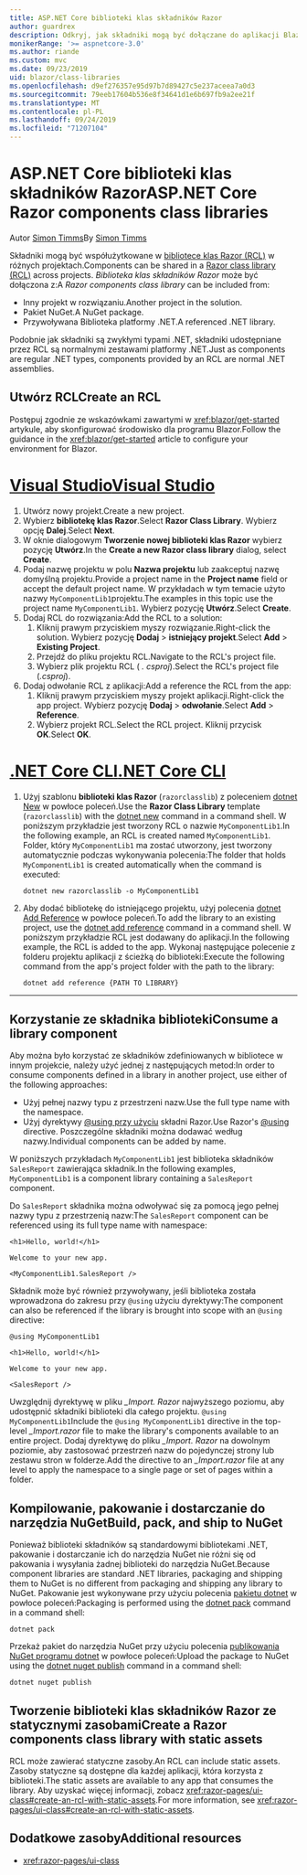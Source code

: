```yaml
---
title: ASP.NET Core biblioteki klas składników Razor
author: guardrex
description: Odkryj, jak składniki mogą być dołączane do aplikacji Blazor z zewnętrznej biblioteki składników.
monikerRange: '>= aspnetcore-3.0'
ms.author: riande
ms.custom: mvc
ms.date: 09/23/2019
uid: blazor/class-libraries
ms.openlocfilehash: d9ef276357e95d97b7d89427c5e237aceea7a0d3
ms.sourcegitcommit: 79eeb17604b536e8f34641d1e6b697fb9a2ee21f
ms.translationtype: MT
ms.contentlocale: pl-PL
ms.lasthandoff: 09/24/2019
ms.locfileid: "71207104"
---
```

# <a name="aspnet-core-razor-components-class-libraries"></a><span data-ttu-id="3b870-103">ASP.NET Core biblioteki klas składników Razor</span><span class="sxs-lookup"><span data-stu-id="3b870-103">ASP.NET Core Razor components class libraries</span></span>

<span data-ttu-id="3b870-104">Autor [Simon Timms](https://github.com/stimms)</span><span class="sxs-lookup"><span data-stu-id="3b870-104">By [Simon Timms](https://github.com/stimms)</span></span>

<span data-ttu-id="3b870-105">Składniki mogą być współużytkowane w [bibliotece klas Razor (RCL)](xref:razor-pages/ui-class) w różnych projektach.</span><span class="sxs-lookup"><span data-stu-id="3b870-105">Components can be shared in a [Razor class library (RCL)](xref:razor-pages/ui-class) across projects.</span></span> <span data-ttu-id="3b870-106">*Biblioteka klas składników Razor* może być dołączona z:</span><span class="sxs-lookup"><span data-stu-id="3b870-106">A *Razor components class library* can be included from:</span></span>

* <span data-ttu-id="3b870-107">Inny projekt w rozwiązaniu.</span><span class="sxs-lookup"><span data-stu-id="3b870-107">Another project in the solution.</span></span>
* <span data-ttu-id="3b870-108">Pakiet NuGet.</span><span class="sxs-lookup"><span data-stu-id="3b870-108">A NuGet package.</span></span>
* <span data-ttu-id="3b870-109">Przywoływana Biblioteka platformy .NET.</span><span class="sxs-lookup"><span data-stu-id="3b870-109">A referenced .NET library.</span></span>

<span data-ttu-id="3b870-110">Podobnie jak składniki są zwykłymi typami .NET, składniki udostępniane przez RCL są normalnymi zestawami platformy .NET.</span><span class="sxs-lookup"><span data-stu-id="3b870-110">Just as components are regular .NET types, components provided by an RCL are normal .NET assemblies.</span></span>

## <a name="create-an-rcl"></a><span data-ttu-id="3b870-111">Utwórz RCL</span><span class="sxs-lookup"><span data-stu-id="3b870-111">Create an RCL</span></span>

<span data-ttu-id="3b870-112">Postępuj zgodnie ze wskazówkami zawartymi w <xref:blazor/get-started> artykule, aby skonfigurować środowisko dla programu Blazor.</span><span class="sxs-lookup"><span data-stu-id="3b870-112">Follow the guidance in the <xref:blazor/get-started> article to configure your environment for Blazor.</span></span>

# <a name="visual-studiotabvisual-studio"></a>[<span data-ttu-id="3b870-113">Visual Studio</span><span class="sxs-lookup"><span data-stu-id="3b870-113">Visual Studio</span></span>](#tab/visual-studio)

1. <span data-ttu-id="3b870-114">Utwórz nowy projekt.</span><span class="sxs-lookup"><span data-stu-id="3b870-114">Create a new project.</span></span>
1. <span data-ttu-id="3b870-115">Wybierz **bibliotekę klas Razor**.</span><span class="sxs-lookup"><span data-stu-id="3b870-115">Select **Razor Class Library**.</span></span> <span data-ttu-id="3b870-116">Wybierz opcję **Dalej**.</span><span class="sxs-lookup"><span data-stu-id="3b870-116">Select **Next**.</span></span>
1. <span data-ttu-id="3b870-117">W oknie dialogowym **Tworzenie nowej biblioteki klas Razor** wybierz pozycję **Utwórz**.</span><span class="sxs-lookup"><span data-stu-id="3b870-117">In the **Create a new Razor class library** dialog, select **Create**.</span></span>
1. <span data-ttu-id="3b870-118">Podaj nazwę projektu w polu **Nazwa projektu** lub zaakceptuj nazwę domyślną projektu.</span><span class="sxs-lookup"><span data-stu-id="3b870-118">Provide a project name in the **Project name** field or accept the default project name.</span></span> <span data-ttu-id="3b870-119">W przykładach w tym temacie użyto nazwy `MyComponentLib1`projektu.</span><span class="sxs-lookup"><span data-stu-id="3b870-119">The examples in this topic use the project name `MyComponentLib1`.</span></span> <span data-ttu-id="3b870-120">Wybierz pozycję **Utwórz**.</span><span class="sxs-lookup"><span data-stu-id="3b870-120">Select **Create**.</span></span>
1. <span data-ttu-id="3b870-121">Dodaj RCL do rozwiązania:</span><span class="sxs-lookup"><span data-stu-id="3b870-121">Add the RCL to a solution:</span></span>
   1. <span data-ttu-id="3b870-122">Kliknij prawym przyciskiem myszy rozwiązanie.</span><span class="sxs-lookup"><span data-stu-id="3b870-122">Right-click the solution.</span></span> <span data-ttu-id="3b870-123">Wybierz pozycję **Dodaj** > **istniejący projekt**.</span><span class="sxs-lookup"><span data-stu-id="3b870-123">Select **Add** > **Existing Project**.</span></span>
   1. <span data-ttu-id="3b870-124">Przejdź do pliku projektu RCL.</span><span class="sxs-lookup"><span data-stu-id="3b870-124">Navigate to the RCL's project file.</span></span>
   1. <span data-ttu-id="3b870-125">Wybierz plik projektu RCL ( *. csproj*).</span><span class="sxs-lookup"><span data-stu-id="3b870-125">Select the RCL's project file (*.csproj*).</span></span>
1. <span data-ttu-id="3b870-126">Dodaj odwołanie RCL z aplikacji:</span><span class="sxs-lookup"><span data-stu-id="3b870-126">Add a reference the RCL from the app:</span></span>
   1. <span data-ttu-id="3b870-127">Kliknij prawym przyciskiem myszy projekt aplikacji.</span><span class="sxs-lookup"><span data-stu-id="3b870-127">Right-click the app project.</span></span> <span data-ttu-id="3b870-128">Wybierz pozycję **Dodaj** > **odwołanie**.</span><span class="sxs-lookup"><span data-stu-id="3b870-128">Select **Add** > **Reference**.</span></span>
   1. <span data-ttu-id="3b870-129">Wybierz projekt RCL.</span><span class="sxs-lookup"><span data-stu-id="3b870-129">Select the RCL project.</span></span> <span data-ttu-id="3b870-130">Kliknij przycisk **OK**.</span><span class="sxs-lookup"><span data-stu-id="3b870-130">Select **OK**.</span></span>

# <a name="net-core-clitabnetcore-cli"></a>[<span data-ttu-id="3b870-131">.NET Core CLI</span><span class="sxs-lookup"><span data-stu-id="3b870-131">.NET Core CLI</span></span>](#tab/netcore-cli)

1. <span data-ttu-id="3b870-132">Użyj szablonu **biblioteki klas Razor** (`razorclasslib`) z poleceniem [dotnet New](/dotnet/core/tools/dotnet-new) w powłoce poleceń.</span><span class="sxs-lookup"><span data-stu-id="3b870-132">Use the **Razor Class Library** template (`razorclasslib`) with the [dotnet new](/dotnet/core/tools/dotnet-new) command in a command shell.</span></span> <span data-ttu-id="3b870-133">W poniższym przykładzie jest tworzony RCL o nazwie `MyComponentLib1`.</span><span class="sxs-lookup"><span data-stu-id="3b870-133">In the following example, an RCL is created named `MyComponentLib1`.</span></span> <span data-ttu-id="3b870-134">Folder, który `MyComponentLib1` ma zostać utworzony, jest tworzony automatycznie podczas wykonywania polecenia:</span><span class="sxs-lookup"><span data-stu-id="3b870-134">The folder that holds `MyComponentLib1` is created automatically when the command is executed:</span></span>

   ```dotnetcli
   dotnet new razorclasslib -o MyComponentLib1
   ```

1. <span data-ttu-id="3b870-135">Aby dodać bibliotekę do istniejącego projektu, użyj polecenia [dotnet Add Reference](/dotnet/core/tools/dotnet-add-reference) w powłoce poleceń.</span><span class="sxs-lookup"><span data-stu-id="3b870-135">To add the library to an existing project, use the [dotnet add reference](/dotnet/core/tools/dotnet-add-reference) command in a command shell.</span></span> <span data-ttu-id="3b870-136">W poniższym przykładzie RCL jest dodawany do aplikacji.</span><span class="sxs-lookup"><span data-stu-id="3b870-136">In the following example, the RCL is added to the app.</span></span> <span data-ttu-id="3b870-137">Wykonaj następujące polecenie z folderu projektu aplikacji z ścieżką do biblioteki:</span><span class="sxs-lookup"><span data-stu-id="3b870-137">Execute the following command from the app's project folder with the path to the library:</span></span>

   ```dotnetcli
   dotnet add reference {PATH TO LIBRARY}
   ```

---

## <a name="consume-a-library-component"></a><span data-ttu-id="3b870-138">Korzystanie ze składnika biblioteki</span><span class="sxs-lookup"><span data-stu-id="3b870-138">Consume a library component</span></span>

<span data-ttu-id="3b870-139">Aby można było korzystać ze składników zdefiniowanych w bibliotece w innym projekcie, należy użyć jednej z następujących metod:</span><span class="sxs-lookup"><span data-stu-id="3b870-139">In order to consume components defined in a library in another project, use either of the following approaches:</span></span>

* <span data-ttu-id="3b870-140">Użyj pełnej nazwy typu z przestrzeni nazw.</span><span class="sxs-lookup"><span data-stu-id="3b870-140">Use the full type name with the namespace.</span></span>
* <span data-ttu-id="3b870-141">Użyj dyrektywy [ \@using przy użyciu](xref:mvc/views/razor#using) składni Razor.</span><span class="sxs-lookup"><span data-stu-id="3b870-141">Use Razor's [\@using](xref:mvc/views/razor#using) directive.</span></span> <span data-ttu-id="3b870-142">Poszczególne składniki można dodawać według nazwy.</span><span class="sxs-lookup"><span data-stu-id="3b870-142">Individual components can be added by name.</span></span>

<span data-ttu-id="3b870-143">W poniższych przykładach `MyComponentLib1` jest biblioteka składników `SalesReport` zawierająca składnik.</span><span class="sxs-lookup"><span data-stu-id="3b870-143">In the following examples, `MyComponentLib1` is a component library containing a `SalesReport` component.</span></span>

<span data-ttu-id="3b870-144">Do `SalesReport` składnika można odwoływać się za pomocą jego pełnej nazwy typu z przestrzenią nazw:</span><span class="sxs-lookup"><span data-stu-id="3b870-144">The `SalesReport` component can be referenced using its full type name with namespace:</span></span>

```cshtml
<h1>Hello, world!</h1>

Welcome to your new app.

<MyComponentLib1.SalesReport />
```

<span data-ttu-id="3b870-145">Składnik może być również przywoływany, jeśli biblioteka została wprowadzona do zakresu przy `@using` użyciu dyrektywy:</span><span class="sxs-lookup"><span data-stu-id="3b870-145">The component can also be referenced if the library is brought into scope with an `@using` directive:</span></span>

```cshtml
@using MyComponentLib1

<h1>Hello, world!</h1>

Welcome to your new app.

<SalesReport />
```

<span data-ttu-id="3b870-146">Uwzględnij dyrektywę w pliku *_Import. Razor* najwyższego poziomu, aby udostępnić składniki biblioteki dla całego projektu. `@using MyComponentLib1`</span><span class="sxs-lookup"><span data-stu-id="3b870-146">Include the `@using MyComponentLib1` directive in the top-level *_Import.razor* file to make the library's components available to an entire project.</span></span> <span data-ttu-id="3b870-147">Dodaj dyrektywę do pliku *_Import. Razor* na dowolnym poziomie, aby zastosować przestrzeń nazw do pojedynczej strony lub zestawu stron w folderze.</span><span class="sxs-lookup"><span data-stu-id="3b870-147">Add the directive to an *_Import.razor* file at any level to apply the namespace to a single page or set of pages within a folder.</span></span>

## <a name="build-pack-and-ship-to-nuget"></a><span data-ttu-id="3b870-148">Kompilowanie, pakowanie i dostarczanie do narzędzia NuGet</span><span class="sxs-lookup"><span data-stu-id="3b870-148">Build, pack, and ship to NuGet</span></span>

<span data-ttu-id="3b870-149">Ponieważ biblioteki składników są standardowymi bibliotekami .NET, pakowanie i dostarczanie ich do narzędzia NuGet nie różni się od pakowania i wysyłania żadnej biblioteki do narzędzia NuGet.</span><span class="sxs-lookup"><span data-stu-id="3b870-149">Because component libraries are standard .NET libraries, packaging and shipping them to NuGet is no different from packaging and shipping any library to NuGet.</span></span> <span data-ttu-id="3b870-150">Pakowanie jest wykonywane przy użyciu polecenia [pakietu dotnet](/dotnet/core/tools/dotnet-pack) w powłoce poleceń:</span><span class="sxs-lookup"><span data-stu-id="3b870-150">Packaging is performed using the [dotnet pack](/dotnet/core/tools/dotnet-pack) command in a command shell:</span></span>

```dotnetcli
dotnet pack
```

<span data-ttu-id="3b870-151">Przekaż pakiet do narzędzia NuGet przy użyciu polecenia [publikowania NuGet programu dotnet](/dotnet/core/tools/dotnet-nuget-push) w powłoce poleceń:</span><span class="sxs-lookup"><span data-stu-id="3b870-151">Upload the package to NuGet using the [dotnet nuget publish](/dotnet/core/tools/dotnet-nuget-push) command in a command shell:</span></span>

```dotnetcli
dotnet nuget publish
```

## <a name="create-a-razor-components-class-library-with-static-assets"></a><span data-ttu-id="3b870-152">Tworzenie biblioteki klas składników Razor ze statycznymi zasobami</span><span class="sxs-lookup"><span data-stu-id="3b870-152">Create a Razor components class library with static assets</span></span>

<span data-ttu-id="3b870-153">RCL może zawierać statyczne zasoby.</span><span class="sxs-lookup"><span data-stu-id="3b870-153">An RCL can include static assets.</span></span> <span data-ttu-id="3b870-154">Zasoby statyczne są dostępne dla każdej aplikacji, która korzysta z biblioteki.</span><span class="sxs-lookup"><span data-stu-id="3b870-154">The static assets are available to any app that consumes the library.</span></span> <span data-ttu-id="3b870-155">Aby uzyskać więcej informacji, zobacz <xref:razor-pages/ui-class#create-an-rcl-with-static-assets>.</span><span class="sxs-lookup"><span data-stu-id="3b870-155">For more information, see <xref:razor-pages/ui-class#create-an-rcl-with-static-assets>.</span></span>

## <a name="additional-resources"></a><span data-ttu-id="3b870-156">Dodatkowe zasoby</span><span class="sxs-lookup"><span data-stu-id="3b870-156">Additional resources</span></span>

* <xref:razor-pages/ui-class>
